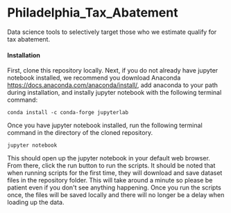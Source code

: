 # Philadelphia_Tax_Abatement
Data science tools to selectively target those who we estimate qualify for tax abatement.

#### Installation
First, clone this repository locally. Next, if you do not already have jupyter notebook installed, we recommend you download Anaconda https://docs.anaconda.com/anaconda/install/, add anaconda to your path during installation, and instally jupyter notebook with the following terminal command:

`conda install -c conda-forge jupyterlab`

Once you have jupyter notebook installed, run the following terminal command in the directory of the cloned repository.

`jupyter notebook`

This should open up the jupyter notebook in your default web browser. From there, click the run button to run the scripts. It should be noted that when running scripts for the first time, they will download and save dataset files in the repository folder. This will take around a minute so please be patient even if you don't see anything happening. Once you run the scripts once, the files will be saved locally and there will no longer be a delay when loading up the data.
